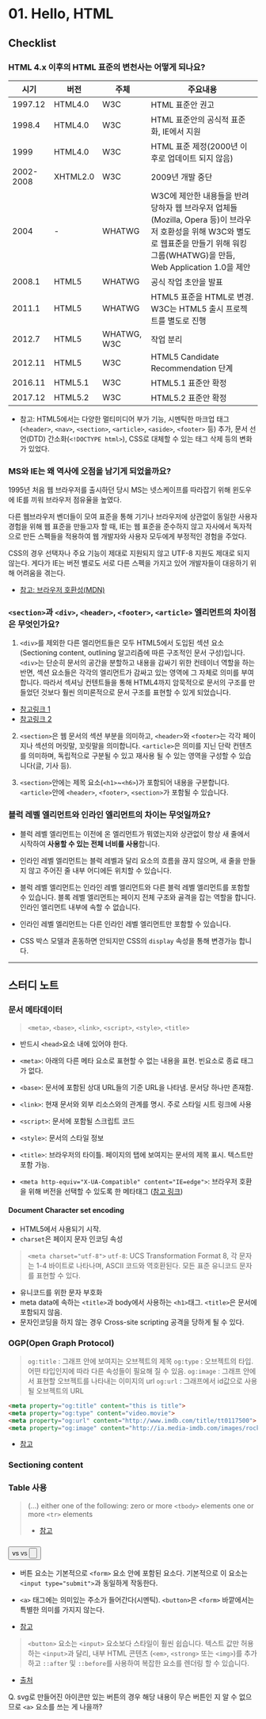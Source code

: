 # 01. Hello, HTML

## Checklist

### HTML 4.x 이후의 HTML 표준의 변천사는 어떻게 되나요?

|  시기      | 버전    | 주체   | 주요내용               |
| --------- | ------ | ----- | -------------------- |
| 1997.12   | HTML4.0| W3C   | HTML 표준안 권고
| 1998.4    | HTML4.0| W3C   | HTML 표준안의 공식적 표준화, IE에서 지원
| 1999      | HTML4.0| W3C   | HTML 표준 제정(2000년 이후로 업데이트 되지 않음)
| 2002-2008 | XHTML2.0| W3C   | 2009년 개발 중단
| 2004      | -     | WHATWG | W3C에 제안한 내용들을 반려당하자 웹 브라우저 업체들(Mozilla, Opera 등)이 브라우저 호환성을 위해 W3C와 별도로 웹표준을 만들기 위해 워킹그룹(WHATWG)을 만듬, Web Application 1.0을 제안
| 2008.1    | HTML5 | WHATWG | 공식 작업 초안을 발표
| 2011.1    | HTML5 | WHATWG | HTML5 표준을 HTML로 변경. W3C는 HTML5 출시 프로젝트를 별도로 진행
| 2012.7    | HTML5 | WHATWG, W3C | 작업 분리
| 2012.11   | HTML5 | W3C | HTML5 Candidate Recommendation 단계
| 2016.11   | HTML5.1 | W3C | HTML5.1 표준안 확정
| 2017.12    | HTML5.2 | W3C | HTML5.2 표준안 확정

* 참고: HTML5에서는 다양한 멀티미디어 부가 기능, 시멘틱한 마크업 태그(`<header>`, `<nav>`, `<section>`, `<article>`, `<aside>`, `<footer>` 등) 추가, 문서 선언(DTD) 간소화(`<!DOCTYPE html>`), CSS로 대체할 수 있는 태그 삭제 등의 변화가 있었다.

### MS와 IE는 왜 역사에 오점을 남기게 되었을까요?

1995년 처음 웹 브라우저를 출시하던 당시 MS는 넷스케이프를 따라잡기 위해 윈도우에 IE를 끼워 브라우저 점유율을 높였다.

다른 웹브라우저 벤더들이 모여 표준을 통해 기기나 브라우저에 상관없이 동일한 사용자 경험을 위해 웹 표준을 만들고자 할 때, IE는 웹 표준을 준수하지 않고 자사에서 독자적으로 만든 스펙들을 적용하여 웹 개발자와 사용자 모두에게 부정적인 경험을 주었다.

CSS의 경우 선택자나 주요 기능이 제대로 지원되지 않고 UTF-8 지원도 제대로 되지 않는다. 게다가 IE는 버전 별로도 서로 다른 스펙을 가지고 있어 개발자들이 대응하기 위해 어려움을 겪는다.

* [참고: 브라우저 호환성(MDN)](https://developer.mozilla.org/en-US/docs/Archive/Mozilla/Persona/Browser_compatibility)

### `<section>`과 `<div>`, `<header>`, `<footer>`, `<article>` 엘리먼트의 차이점은 무엇인가요?

1. `<div>`를 제외한 다른 엘리먼트들은 모두 HTML5에서 도입된 섹션 요소(Sectioning content, outlining 알고리즘에 따른 구조적인 문서 구성)입니다. `<div>`는 단순히 문서의 공간을 분할하고 내용을 감싸기 위한 컨테이너 역할을 하는 반면, 섹션 요소들은 각각의 엘리먼트가 감싸고 있는 영역에 그 자체로 의미를 부여합니다. 따라서 섹셔닝 컨텐트들을 통해 HTML4까지 암묵적으로 문서의 구조를 만들었던 것보다 훨씬 의미론적으로 문서 구조를 표현할 수 있게 되었습니다.

* [참고링크 1](https://developer.mozilla.org/en-US/docs/Web/Guide/HTML/Using_HTML_sections_and_outlines)
* [참고링크 2](https://www.w3.org/TR/html5/dom.html#sectioning-content-2)

2. `<section>`은 웹 문서의 섹션 부분을 의미하고, `<header>`와 `<footer>`는 각각 페이지나 섹션의 머릿말, 꼬릿말을 의미합니다. `<article>`은 의미를 지닌 단락 컨텐츠를 의미하며, 독립적으로 구분될 수 있고 재사용 될 수 있는 영역을 구성할 수 있습니다(글, 기사 등).

3. `<section>`안에는 제목 요소(`<h1>`~`<h6>`)가 포함되어 내용을 구분합니다. `<article>`안에 `<header>`, `<footer>`, `<section>`가 포함될 수 있습니다.

### 블럭 레벨 엘리먼트와 인라인 엘리먼트의 차이는 무엇일까요?

* 블럭 레벨 엘리먼트는 이전에 온 엘리먼트가 뭐였는지와 상관없이 항상 새 줄에서 시작하여 **사용할 수 있는 전체 너비를 사용**합니다.
* 인라인 레벨 엘리먼트는 블럭 레벨과 달리 요소의 흐름을 끊지 않으며, 새 줄을 만들지 않고 주어진 줄 내부 어디에든 위치할 수 있습니다.

* 블럭 레벨 엘리먼트는 인라인 레벨 엘리먼트와 다른 블럭 레벨 엘리먼트를 포함할 수 있습니다. 블록 레벨 엘리먼트는 페이지 전체 구조와 골격을 잡는 역할을 합니다. 인라인 엘리먼트 내부에 속할 수 없습니다.
* 인라인 레벨 엘리먼트는 다른 인라인 레벨 엘리먼트만 포함할 수 있습니다.

* CSS 박스 모델과 혼동하면 안되지만 CSS의 `display` 속성을 통해 변경가능 합니다.

---

## 스터디 노트

### 문서 메타데이터

> `<meta>`, `<base>`, `<link>`, `<script>`, `<style>`, `<title>`

* 반드시 `<head>`요소 내에 있어야 한다.

* `<meta>`: 아래의 다른 메타 요소로 표현할 수 없는 내용을 표현. 빈요소로 종료 태그가 없다.
* `<base>`: 문서에 포함된 상대 URL들의 기준 URL을 나타냄. 문서당 하나만 존재함.
* `<link>`: 현재 문서와 외부 리소스와의 관계를 명시. 주로 스타일 시트 링크에 사용
* `<script>`: 문서에 포함될 스크립트 코드
* `<style>`: 문서의 스타일 정보
* `<title>`: 브라우저의 타이틀. 페이지의 탭에 보여지는 문서의 제목 표시. 텍스트만 포함 가능.

* `<meta http-equiv="X-UA-Compatible" content="IE=edge">`: 브라우저 호환을 위해 버전을 선택할 수 있도록 한 메타태그 ([참고 링크](https://stackoverflow.com/questions/6771258/what-does-meta-http-equiv-x-ua-compatible-content-ie-edge-do))

#### Document Character set encoding

* HTML5에서 사용되기 시작.
* `charset`은 페이지 문자 인코딩 속성
> `<meta charset="utf-8">`
> `utf-8`: UCS Transformation Format 8, 각 문자는 1-4 바이트로 나타나며, ASCII 코드와 역호환된다. 모든 표준 유니코드 문자를 표현할 수 있다.
* 유니코드를 위한 문자 부호화
* meta data에 속하는 `<title>`과 body에서 사용하는 `<h1>`태그. `<title>`은 문서에 포함되지 않음.
* 문자인코딩을 하지 않는 경우 Cross-site scripting 공격을 당하게 될 수 있다.

### OGP(Open Graph Protocol)

> `og:title` : 그래프 안에 보여지는 오브젝트의 제목
> `og:type` : 오브젝트의 타입. 어떤 타입인지에 따라 다른 속성들이 필요해 질 수 있음.
> `og:image` : 그래프 안에서 표현할 오브젝트를 나타내는 이미지의 url
> `og:url` : 그래프에서 id값으로 사용될 오브젝트의 URL

```html
<meta property="og:title" content="this is title">
<meta property="og:type" content="video.movie">
<meta property="og:url" content="http://www.imdb.com/title/tt0117500">
<meta property="og:image" content="http://ia.media-imdb.com/images/rock.jpg">
```

* [참고](http://ogp.me/)

### Sectioning content

### Table 사용

> (...) either one of the following: zero or more `<tbody>` elements one or more `<tr>` elements
> * [참고](http://devdocs.io/html/element/table)

### <button> vs <a> vs <input type="button" />

* 버튼 요소는 기본적으로 `<form>` 요소 안에 포함된 요소다. 기본적으로 이 요소는 `<input type="submit">`과 동일하게 작동한다.

* `<a>` 태그에는 의미있는 주소가 들어간다(시멘틱). `<button>`은 `<form>` 바깥에서는 특별한 의미를 가지지 않는다.

* [참고](https://css-tricks.com/use-button-element/)

> `<button>` 요소는 `<input>` 요소보다 스타일이 훨씬 쉽습니다. 텍스트 값만 허용하는 `<input>`과 달리, 내부 HTML 콘텐츠 (`<em>`, `<strong>` 또는 `<img>`)를 추가하고 `::after` 및 `::before`를 사용하여 복잡한 요소를 렌더링 할 수 있습니다.

* [출처](https://developer.mozilla.org/en-US/docs/Web/HTML/Element/button)

Q. svg로 만들어진 아이콘만 있는 버튼의 경우 해당 내용이 무슨 버튼인 지 알 수 없으므로 `<a>` 요소를 쓰는 게 나을까?